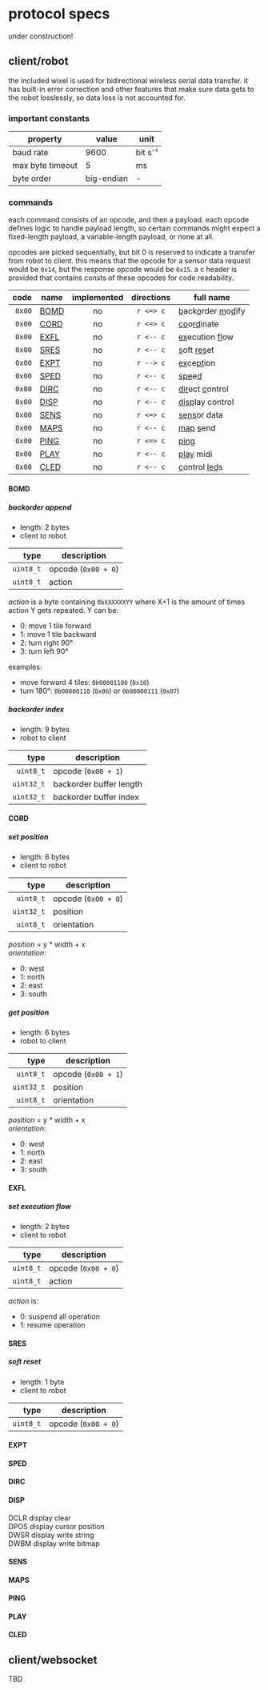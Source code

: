 # protocol specs

under construction!

## client/robot

the included wixel is used for bidirectional wireless serial data transfer. it
has built-in error correction and other features that make sure data gets to
the robot losslessly, so data loss is not accounted for.

### important constants

|property|value|unit|
|-|-|-|
|baud rate|9600|bit s⁻¹|
|max byte timeout|5|ms|
|byte order|big-endian|-|

### commands

each command consists of an opcode, and then a payload. each opcode defines
logic to handle payload length, so certain commands might expect a fixed-length
payload, a variable-length payload, or none at all.

opcodes are picked sequentially, but bit 0 is reserved to indicate a transfer
from robot to client. this means that the opcode for a sensor data request
would be `0x14`, but the response opcode would be `0x15`. a c header is
provided that contains consts of these opcodes for code readability.

|code|name|implemented|directions|full name|
|--:|---|:-:|:-:|---|
|`0x00`|[BOMD](#bomd)|no|`r <=> c`|<u>b</u>ack<u>o</u>rder <u>m</u>o<u>d</u>ify
|`0x00`|[CORD](#cord)|no|`r <=> c`|<u>co</u>o<u>rd</u>inate
|`0x00`|[EXFL](#exfl)|no|`r <-- c`|<u>ex</u>ecution <u>fl</u>ow
|`0x00`|[SRES](#sres)|no|`r <-- c`|<u>s</u>oft <u>res</u>et
|`0x00`|[EXPT](#expt)|no|`r --> c`|<u>ex</u>ce<u>pt</u>ion
|`0x00`|[SPED](#sped)|no|`r <-- c`|<u>spe</u>e<u>d</u>
|`0x00`|[DIRC](#dirc)|no|`r <-- c`|<u>dir</u>ect <u>c</u>ontrol
|`0x00`|[DISP](#disp)|no|`r <-- c`|<u>disp</u>lay control
|`0x00`|[SENS](#sens)|no|`r <=> c`|<u>sens</u>or data
|`0x00`|[MAPS](#maps)|no|`r <-- c`|<u>map</u> <u>s</u>end
|`0x00`|[PING](#ping)|no|`r <=> c`|<u>ping</u>
|`0x00`|[PLAY](#play)|no|`r <-- c`|<u>play</u> midi
|`0x00`|[CLED](#cled)|no|`r <-- c`|<u>c</u>ontrol <u>led</u>s

#### BOMD

##### backorder append

- length: 2 bytes
- client to robot

|type|description|
|-:|-|
|`uint8_t`|opcode (`0x00 + 0`)|
|`uint8_t`|action|

_action_ is a byte containing `0bXXXXXXYY` where X+1 is the amount of times
action Y gets repeated. Y can be:
- 0: move 1 tile forward
- 1: move 1 tile backward
- 2: turn right 90°
- 3: turn left 90°

examples:
- move forward 4 tiles: `0b00001100` (`0x10`)
- turn 180°: `0b00000110` (`0x06`) or `0b00000111` (`0x07`)

##### backorder index

- length: 9 bytes
- robot to client

|type|description|
|-:|-|
|`uint8_t`|opcode (`0x00 + 1`)|
|`uint32_t`|backorder buffer length|
|`uint32_t`|backorder buffer index|

#### CORD

##### set position

- length: 6 bytes
- client to robot

|type|description|
|-:|-|
|`uint8_t`|opcode (`0x00 + 0`)|
|`uint32_t`|position|
|`uint8_t`|orientation|

_position_ = y * width + x  
_orientation_:
- 0: west
- 1: north
- 2: east
- 3: south

##### get position

- length: 6 bytes
- robot to client

|type|description|
|-:|-|
|`uint8_t`|opcode (`0x00 + 1`)|
|`uint32_t`|position|
|`uint8_t`|orientation|

_position_ = y * width + x  
_orientation_:
- 0: west
- 1: north
- 2: east
- 3: south

#### EXFL

##### set execution flow

- length: 2 bytes
- client to robot

|type|description|
|-:|-|
|`uint8_t`|opcode (`0x00 + 0`)|
|`uint8_t`|action|

_action_ is:
- 0: suspend all operation
- 1: resume operation

#### SRES

##### soft reset

- length: 1 byte
- client to robot

|type|description|
|-:|-|
|`uint8_t`|opcode (`0x00 + 0`)|

#### EXPT
#### SPED
#### DIRC
#### DISP
DCLR display clear  
DPOS display cursor position  
DWSR display write string  
DWBM display write bitmap
#### SENS
#### MAPS
#### PING
#### PLAY
#### CLED


## client/websocket

TBD

